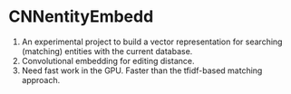 # CNNentityEmbedd # 

1) An experimental project to build a vector representation for searching (matching) entities with the current database.
2) Convolutional embedding for editing distance.
3) Need fast work in the GPU. Faster than the tfidf-based matching approach.
